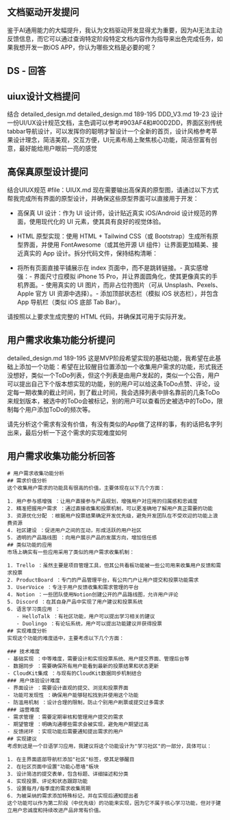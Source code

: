 ## 文档驱动开发提问
鉴于AI通用能力的大幅提升，我认为文档驱动开发显得尤为重要，因为AI无法主动反馈信息，而它可以通过查询特定阶段特定文档内容作为指导来出色完成任务，如果我想开发一款iOS APP，你认为哪些文档是必要的呢？

## DS - 回答

## uiux设计文档提问
结合 detailed_design.md detailed_design.md 189-195 DDD_V3.md 19-23 设计一份UI/UX设计规范文档，主色调可以参考#903AF4和#00D2DD，界面区别传统tabbar导航设计，可以发挥你的聪明才智设计一个全新的首页，设计风格参考苹果设计理念，简洁美观，交互方便，UI元素布局上聚焦核心功能，简洁但富有创意，最好能给用户眼前一亮的感觉

## 高保真原型设计提问
结合UIUX规范 #file：UIUX.md 现在需要输出高保真的原型图，请通过以下方式帮我完成所有界面的原型设计，并确保这些原型界面可以直接用于开发：

- 高保真 UI 设计：作为 UI 设计师，设计贴近真实 iOS/Android 设计规范的界面，使用现代化的 UI 元素，使其具有良好的视觉体验。

- HTML 原型实现：使用 HTML + Tailwind CSS（或 Bootstrap）生成所有原型界面，并使用 FontAwesome（或其他开源 UI 组件）让界面更加精美、接近真实的 App 设计。拆分代码文件，保持结构清晰：

- 将所有页面直接平铺展示在 index 页面中，而不是跳转链接。- 真实感增强：- 界面尺寸应模拟 iPhone 15 Pro，并让界面圆角化，使其更像真实的手机界面。- 使用真实的 UI 图片，而非占位符图片（可从 Unsplash、Pexels、Apple 官方 UI 资源中选择）。- 添加顶部状态栏（模拟 iOS 状态栏），并包含 App 导航栏（类似 iOS 底部 Tab Bar）。

请按照以上要求生成完整的 HTML 代码，并确保其可用于实际开发。


## 用户需求收集功能分析提问
detailed_design.md 189-195 这是MVP阶段希望实现的基础功能，我希望在此基础上添加一个功能：希望在比较醒目位置添加一个收集用户需求的功能，形式我还没想好，类似一个ToDo列表，但这个列表是由用户发起的，类似一个公告，用户可以提出自己下个版本想实现的功能，别的用户可以给这条ToDo点赞、评论，设定每一期收集的截止时间，到了截止时间，我会选择列表中排名靠前的几条ToDo来规划版本，被选中的ToDo会被标记，别的用户可以查看历史被选中的ToDo，限制每个用户添加ToDo的频次等。

请先分析这个需求有没有价值，有没有类似的App做了这样的事，有的话把名字列出来，最后分析一下这个需求的实现难度如何

## 用户需求收集功能分析回答
```
# 用户需求收集功能分析
## 需求价值分析
这个收集用户需求的功能具有很高的价值，主要体现在以下几个方面：

1. 用户参与感增强 ：让用户直接参与产品规划，增强用户对应用的归属感和忠诚度
2. 精准把握用户需求 ：通过直接收集和投票机制，可以更准确地了解用户真正需要的功能
3. 资源优化分配 ：根据用户投票结果确定开发优先级，避免开发团队在不受欢迎的功能上浪费资源
4. 社区建设 ：促进用户之间的互动，形成活跃的用户社区
5. 透明的产品路线图 ：向用户展示产品的发展方向，增加信任感
## 类似功能的应用
市场上确实有一些应用采用了类似的用户需求收集机制：

1. Trello ：虽然主要是项目管理工具，但其公共看板功能被一些公司用来收集用户反馈和需求投票
2. ProductBoard ：专门的产品管理平台，有公共门户让用户提交和投票功能需求
3. UserVoice ：专注于用户反馈收集和需求管理的平台
4. Notion ：一些团队使用Notion创建公开的产品路线图，允许用户评论
5. Discord ：在其自身产品中实现了用户建议和投票系统
6. 语言学习类应用 ：
   - HelloTalk ：有社区功能，用户可以提出学习相关的建议
   - Duolingo ：有论坛系统，用户可以提出功能建议并获得投票
## 实现难度分析
实现这个功能的难度适中，主要考虑以下几个方面：

### 技术难度
- 基础实现 ：中等难度，需要设计和实现投票系统、用户提交界面、管理后台等
- 数据同步 ：需要确保所有用户能看到最新的投票结果和状态更新
- CloudKit集成 ：与现有的CloudKit数据同步机制结合
### 用户体验设计难度
- 界面设计 ：需要设计直观的提交、浏览和投票界面
- 功能可发现性 ：确保用户能够轻松找到并使用这个功能
- 防滥用机制 ：设计合理的限制，防止个别用户刷票或提交过多需求
### 运营难度
- 需求管理 ：需要定期审核和管理用户提交的需求
- 期望管理 ：明确沟通哪些需求会被实现，避免用户期望过高
- 反馈闭环 ：实现功能后需要通知提出需求的用户
## 实现建议
考虑到这是一个日语学习应用，我建议将这个功能设计为"学习社区"的一部分，具体可以：

1. 在主界面底部导航栏添加"社区"标签，使其足够醒目
2. 在社区页面中设置"功能心愿墙"板块
3. 设计简洁的提交表单，包含标题、详细描述和分类
4. 实现投票、评论和状态跟踪功能
5. 设置每月/每季度的需求收集周期
6. 为被采纳的需求添加特殊标记，并在实现后通知提出者
这个功能可以作为第二阶段（中优先级）的功能来实现，因为它不属于核心学习功能，但对于建立用户忠诚度和持续改进产品非常有价值。
```